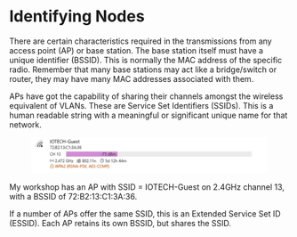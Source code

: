# Identifying Nodes

There are certain characteristics required in the transmissions from any access point (AP) or base station. The base station itself must have a unique identifier (BSSID). This is normally the MAC address of the specific radio. Remember that many base stations may act like a bridge/switch or router, they may have many MAC addresses associated with them.

APs have got the capability of sharing their channels amongst the wireless equivalent of VLANs. These are Service Set Identifiers (SSIDs). This is a human readable string with a meaningful or significant unique name for that network.

<figure><img src="../../.gitbook/assets/image (18).png" alt=""><figcaption></figcaption></figure>

My workshop has an AP with SSID = IOTECH-Guest on 2.4GHz channel 13, with a BSSID of 72:B2:13:C1:3A:36.

If a number of APs offer the same SSID, this is an Extended Service Set ID (ESSID). Each AP retains its own BSSID, but shares the SSID.
